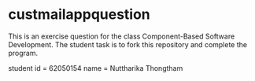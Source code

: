 # custmailappquestion
This is an exercise question for the class Component-Based Software Development.
The student task is to fork this repository and complete the program.

student id = 62050154
name = Nuttharika Thongtham